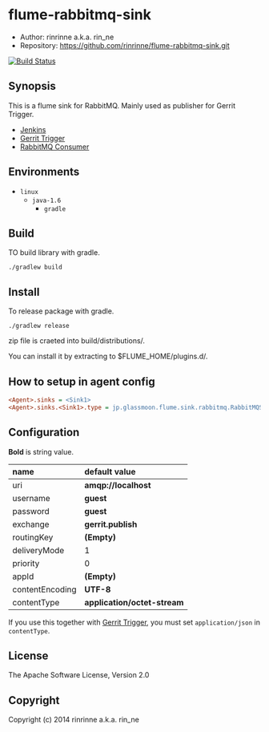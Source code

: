 flume-rabbitmq-sink
===================

* Author: rinrinne a.k.a. rin_ne
* Repository: https://github.com/rinrinne/flume-rabbitmq-sink.git

[![Build Status](https://travis-ci.org/rinrinne/flume-rabbitmq-sink.svg?branch=master)](https://travis-ci.org/rinrinne/flume-rabbitmq-sink)

Synopsis
-------------------

This is a flume sink for RabbitMQ. Mainly used as publisher for Gerrit Trigger.

* [Jenkins]
* [Gerrit Trigger]
* [RabbitMQ Consumer]

[Jenkins]: http://jenkins-ci.org/
[Gerrit Trigger]: https://wiki.jenkins-ci.org/display/JENKINS/Gerrit+Trigger
[RabbitMQ Consumer]: https://wiki.jenkins-ci.org/display/JENKINS/RabbitMQ+Consumer+Plugin

Environments
-------------------

* `linux`
  * `java-1.6`
    * `gradle`

Build
-------------------

TO build library with gradle.

    ./gradlew build

Install
-------------------

To release package with gradle.

    ./gradlew release

zip file is craeted into build/distributions/.

You can install it by extracting to $FLUME_HOME/plugins.d/.

How to setup in agent config
-------------------

```ini
<Agent>.sinks = <Sink1>
<Agent>.sinks.<Sink1>.type = jp.glassmoon.flume.sink.rabbitmq.RabbitMQSink
```

Configuration
-------------------

**Bold** is string value.

|name              | default value
|:-----------------|:-----------------
|uri               | **amqp://localhost**
|username          | **guest**
|password          | **guest**
|exchange          | **gerrit.publish**
|routingKey        | **(Empty)**
|deliveryMode      | 1
|priority          | 0
|appId             | **(Empty)**
|contentEncoding   | **UTF-8**
|contentType       | **application/octet-stream**

If you use this together with [Gerrit Trigger], you must set `application/json` in `contentType`.

License
-------------------

The Apache Software License, Version 2.0

Copyright
-------------------

Copyright (c) 2014 rinrinne a.k.a. rin_ne
